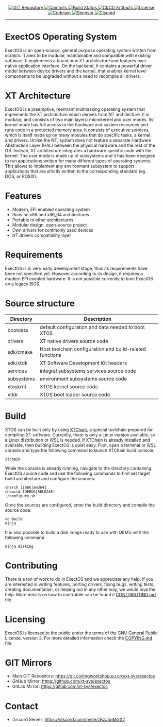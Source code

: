 <p align=center>
  <a href="https://git.codingworkshop.eu.org/xt-sys/exectos">
    <img alt="GIT Repository" src="https://img.shields.io/badge/Source-GIT-purple">
  </a>
  <a href="https://git.codingworkshop.eu.org/xt-sys/exectos/activity/monthly">
    <img alt="Commits" src="https://img.shields.io/github/commit-activity/m/xt-sys/exectos?label=Commits">
  </a>
  <a href="https://git.codingworkshop.eu.org/xt-sys/exectos/actions">
    <img alt="Build Status" src="https://codingworkshop.eu.org/actions.php?project=xt-sys/exectos">
  </a>
  <a href="https://artifacts.codingworkshop.eu.org/ExectOS">
    <img alt="CI/CD Artifacts" src="https://img.shields.io/badge/Download-%F0%9F%A1%87-blueviolet">
  </a>
  <a href="https://git.codingworkshop.eu.org/xt-sys/exectos/src/branch/master/COPYING.md">
    <img alt="License" src="https://img.shields.io/badge/License-GPLv3-blue.svg">
  </a>
  <a href="https://codeium.com/">
    <img alt="Codeium" src="https://img.shields.io/badge/Powered%20By-Codeium-09B6A2?logo=Codeium">
  </a>
  <a href="https://github.com/sponsors/xt-sys/">
    <img alt="Sponsor" src="https://img.shields.io/badge/Sponsor-%E2%9D%A4-red?logo=GitHub">
  </a>
  <a href="https://discord.com/invite/zBzJ5qMGX7">
    <img alt="Discord" src="https://img.shields.io/discord/723186294540206100?label=Chat">
  </a>
</p>

---

# ExectOS Operating System
ExectOS is an open-source, general purpose operating system written from scratch. It aims to be modular,
maintainable and compatible with existing software. It implements a brand new XT architecture and features
own native application interface. On the backend, it contains a powerful driver model between device drivers
and the kernel, that enables kernel level components to be upgraded without a need to recompile all drivers.

# XT Architecture
ExectOS is a preemptive, reentrant multitasking operating system that implements the XT architecture which derives
from NT architecture. It is modular, and consists of two main layers: microkernel and user modes. Its' kernel mode has
full access to the hardware and system resources and runs code in a protected memory area. It consists of executive
services, which is itself made up on many modules that do specific tasks, a kernel and drivers. Unlike the NT, system
does not feature a separate Hardware Abstraction Layer (HAL) between the physical hardware and the rest of the OS.
Instead, XT architecture integrates a hardware specific code with the kernel. The user mode is made up of subsystems
and it has been designed to run applications written for many different types of operating systems. This allows to
implement any environment subsystem to support applications that are strictly written to the corresponding standard
(eg. DOS, or POSIX).

# Features
 * Modern, EFI enabled operating system
 * Runs on x86 and x86_64 architectures
 * Portable to other architectures
 * Modular design, open-source project
 * Own drivers for commonly used devices
 * NT drivers compatibility layer

# Requirements
ExectOS is in very early development stage, thus its requirements have been not specified yet. However according to its
design, it requires a modern EFI enabled hardware. It is not possible currently to boot ExectOS on a legacy BIOS.

# Source structure
| Directory   | Description                                              |
|-------------|----------------------------------------------------------|
| bootdata    | default configuration and data needed to boot XTOS       |
| drivers     | XT native drivers source code                            |
| sdk/cmake   | Host toolchain configuration and build-related functions |
| sdk/xtdk    | XT Software Development Kit headers                      |
| services    | integral subsystems services source code                 |
| subsystems  | environment subsystems source code                       |
| xtoskrnl    | XTOS kernel source code                                  |
| xtldr       | XTOS boot loader source code                             |

# Build
XTOS can be built only by using [XTChain](https://git.codingworkshop.eu.org/xt-sys/xtchain), a special toolchain
prepared for compiling XT software. Currently, there is only a Linux version available, so a Linux distribution or WSL
is needed. If XTChain is already installed and available, then building ExectOS is quiet easy. First, open a terminal
or WSL console and type the following command to launch XTChain build console:
```
xtchain
```
While the console is already running, navigate to the directory containing ExectOS source code and use the following
commands to first set target build architecture and configure the sources:
```
charch [i686|amd64]
chbuild [DEBUG|RELEASE]
./configure.sh
```
Once the sources are configured, enter the build directory and compile the source code:
```
cd build
ninja
```
It is also possible to build a disk image ready to use with QEMU with the following command:
```
ninja diskimg
```

# Contributing
There is a ton of work to do in ExectOS and we appreciate any help. If you are interested in writing features,
porting drivers, fixing bugs, writing tests, creating documentation, or helping out in any other way, we would
love the help. More details on how to contrubite can be found it [CONTRIBUTING.md](CONTRIBUTING.md) file.

# Licensing
ExectOS is licensed to the public under the terms of the GNU General Public License, version 3. For more
detailed information check the [COPYING.md](COPYING.md) file.

# GIT Mirrors
 * Main GIT Repository: https://git.codingworkshop.eu.org/xt-sys/exectos
 * GitHub Mirror: https://github.com/xt-sys/exectos
 * GitLab Mirror: https://gitlab.com/xt-sys/exectos

# Contact
 * Discord Server: https://discord.com/invite/zBzJ5qMGX7
